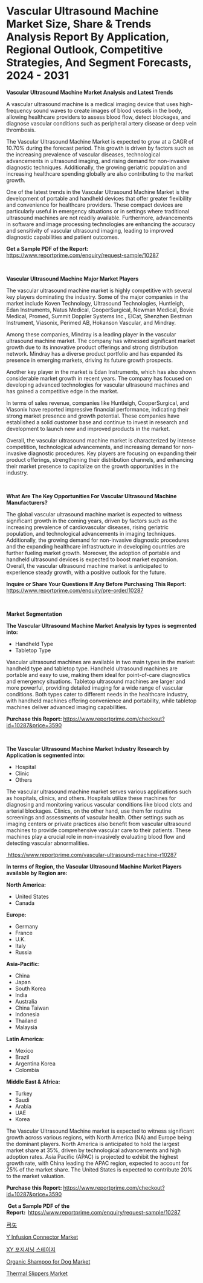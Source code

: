 <p><h1>Vascular Ultrasound Machine Market Size, Share & Trends Analysis Report By Application, Regional Outlook, Competitive Strategies, And Segment Forecasts, 2024 - 2031</h1></p><p><strong>Vascular Ultrasound Machine Market Analysis and Latest Trends</strong></p>
<p><p>A vascular ultrasound machine is a medical imaging device that uses high-frequency sound waves to create images of blood vessels in the body, allowing healthcare providers to assess blood flow, detect blockages, and diagnose vascular conditions such as peripheral artery disease or deep vein thrombosis.</p><p>The Vascular Ultrasound Machine Market is expected to grow at a CAGR of 10.70% during the forecast period. This growth is driven by factors such as the increasing prevalence of vascular diseases, technological advancements in ultrasound imaging, and rising demand for non-invasive diagnostic techniques. Additionally, the growing geriatric population and increasing healthcare spending globally are also contributing to the market growth.</p><p>One of the latest trends in the Vascular Ultrasound Machine Market is the development of portable and handheld devices that offer greater flexibility and convenience for healthcare providers. These compact devices are particularly useful in emergency situations or in settings where traditional ultrasound machines are not readily available. Furthermore, advancements in software and image processing technologies are enhancing the accuracy and sensitivity of vascular ultrasound imaging, leading to improved diagnostic capabilities and patient outcomes.</p></p>
<p><strong>Get a Sample PDF of the Report:&nbsp;</strong> <a href="https://www.reportprime.com/enquiry/request-sample/10287">https://www.reportprime.com/enquiry/request-sample/10287</a></p>
<p>&nbsp;</p>
<p><strong>Vascular Ultrasound Machine Major Market Players</strong></p>
<p><p>The vascular ultrasound machine market is highly competitive with several key players dominating the industry. Some of the major companies in the market include Koven Technology, Ultrasound Technologies, Huntleigh, Edan Instruments, Natus Medical, CooperSurgical, Newman Medical, Bovie Medical, Promed, Summit Doppler Systems Inc., ElCat, Shenzhen Bestman Instrument, Viasonix, Perimed AB, Hokanson Vascular, and Mindray.</p><p>Among these companies, Mindray is a leading player in the vascular ultrasound machine market. The company has witnessed significant market growth due to its innovative product offerings and strong distribution network. Mindray has a diverse product portfolio and has expanded its presence in emerging markets, driving its future growth prospects.</p><p>Another key player in the market is Edan Instruments, which has also shown considerable market growth in recent years. The company has focused on developing advanced technologies for vascular ultrasound machines and has gained a competitive edge in the market.</p><p>In terms of sales revenue, companies like Huntleigh, CooperSurgical, and Viasonix have reported impressive financial performance, indicating their strong market presence and growth potential. These companies have established a solid customer base and continue to invest in research and development to launch new and improved products in the market.</p><p>Overall, the vascular ultrasound machine market is characterized by intense competition, technological advancements, and increasing demand for non-invasive diagnostic procedures. Key players are focusing on expanding their product offerings, strengthening their distribution channels, and enhancing their market presence to capitalize on the growth opportunities in the industry.</p></p>
<p>&nbsp;</p>
<p><strong>What Are The Key Opportunities For Vascular Ultrasound Machine Manufacturers?</strong></p>
<p><p>The global vascular ultrasound machine market is expected to witness significant growth in the coming years, driven by factors such as the increasing prevalence of cardiovascular diseases, rising geriatric population, and technological advancements in imaging techniques. Additionally, the growing demand for non-invasive diagnostic procedures and the expanding healthcare infrastructure in developing countries are further fueling market growth. Moreover, the adoption of portable and handheld ultrasound devices is expected to boost market expansion. Overall, the vascular ultrasound machine market is anticipated to experience steady growth, with a positive outlook for the future.</p></p>
<p><strong>Inquire or Share Your Questions If Any Before Purchasing This Report:</strong> <a href="https://www.reportprime.com/enquiry/pre-order/10287">https://www.reportprime.com/enquiry/pre-order/10287</a></p>
<p>&nbsp;</p>
<p><strong>Market Segmentation</strong></p>
<p><strong>The Vascular Ultrasound Machine Market Analysis by types is segmented into:</strong></p>
<p><ul><li>Handheld Type</li><li>Tabletop Type</li></ul></p>
<p><p>Vascular ultrasound machines are available in two main types in the market: handheld type and tabletop type. Handheld ultrasound machines are portable and easy to use, making them ideal for point-of-care diagnostics and emergency situations. Tabletop ultrasound machines are larger and more powerful, providing detailed imaging for a wide range of vascular conditions. Both types cater to different needs in the healthcare industry, with handheld machines offering convenience and portability, while tabletop machines deliver advanced imaging capabilities.</p></p>
<p><strong>Purchase this Report:&nbsp;</strong><a href="https://www.reportprime.com/checkout?id=10287&price=3590">https://www.reportprime.com/checkout?id=10287&price=3590</a></p>
<p>&nbsp;</p>
<p><strong>The Vascular Ultrasound Machine Market Industry Research by Application is segmented into:</strong></p>
<p><ul><li>Hospital</li><li>Clinic</li><li>Others</li></ul></p>
<p><p>The vascular ultrasound machine market serves various applications such as hospitals, clinics, and others. Hospitals utilize these machines for diagnosing and monitoring various vascular conditions like blood clots and arterial blockages. Clinics, on the other hand, use them for routine screenings and assessments of vascular health. Other settings such as imaging centers or private practices also benefit from vascular ultrasound machines to provide comprehensive vascular care to their patients. These machines play a crucial role in non-invasively evaluating blood flow and detecting vascular abnormalities.</p></p>
<p><a href="https://www.reportprime.com/vascular-ultrasound-machine-r10287">&nbsp;https://www.reportprime.com/vascular-ultrasound-machine-r10287</a></p>
<p><strong>In terms of Region, the Vascular Ultrasound Machine Market Players available by Region are:</strong></p>
<p>
    <p> <strong> North America: </strong>
        <ul>
            <li>United States</li>
            <li>Canada</li>
        </ul>
        </p> 
    <p> <strong> Europe: </strong>
        <ul>
            <li>Germany</li>
            <li>France</li>
            <li>U.K.</li>
            <li>Italy</li>
            <li>Russia</li>
        </ul>
        </p> 
    <p> <strong> Asia-Pacific: </strong>
        <ul>
            <li>China</li>
            <li>Japan</li>
            <li>South Korea</li>
            <li>India</li>
            <li>Australia</li>
            <li>China Taiwan</li>
            <li>Indonesia</li>
            <li>Thailand</li>
            <li>Malaysia</li>
        </ul>
        </p> 
    <p> <strong> Latin America: </strong>
        <ul>
            <li>Mexico</li>
            <li>Brazil</li>
            <li>Argentina Korea</li>
            <li>Colombia</li>
        </ul>
        </p> 
    <p> <strong> Middle East & Africa: </strong>
        <ul>
            <li>Turkey</li>
            <li>Saudi</li>
            <li>Arabia</li>
            <li>UAE</li>
            <li>Korea</li>
        </ul>
    </p>
    </p>
<p><p>The Vascular Ultrasound Machine market is expected to witness significant growth across various regions, with North America (NA) and Europe being the dominant players. North America is anticipated to hold the largest market share at 35%, driven by technological advancements and high adoption rates. Asia Pacific (APAC) is projected to exhibit the highest growth rate, with China leading the APAC region, expected to account for 25% of the market share. The United States is expected to contribute 20% to the market valuation.</p></p>
<p><strong>Purchase this Report: </strong><a href="https://www.reportprime.com/checkout?id=10287&price=3590">https://www.reportprime.com/checkout?id=10287&price=3590</a></p>
<p>&nbsp;<strong>Get a Sample PDF of the Report:&nbsp;&nbsp;</strong><a href="https://www.reportprime.com/enquiry/request-sample/10287">https://www.reportprime.com/enquiry/request-sample/10287</a></p>
<p><strong></strong></p>
<p><p><a href="https://github.com/hilmi-2a/Market-Research-Report-List-1/blob/main/911654279369.md">弓矢</a></p><p><a href="https://github.com/jerrycopelandthomaswsqd8q/Market-Research-Report-List-2/blob/main/y-infusion-connector-market.md">Y Infusion Connector Market</a></p><p><a href="https://github.com/camron674/Market-Research-Report-List-1/blob/main/802709074241.md">XY 포지셔닝 스테이지</a></p><p><a href="https://issuu.com/reportprime-2/docs/organic-shampoo-for-dog-market-size-2030.pptx">Organic Shampoo for Dog Market</a></p><p><a href="https://issuu.com/reportprime-2/docs/thermal-slippers-market-size-2030.pptx">Thermal Slippers Market</a></p></p>